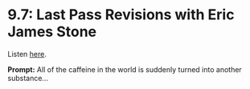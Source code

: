 # 9.7: Last Pass Revisions with Eric James Stone 

Listen [here](http://www.writingexcuses.com/2014/02/16/writing-excuses-9-7-last-pass-revisions-with-eric-james-stone/). 

**Prompt:** All of the caffeine in the world is suddenly turned into another substance…
